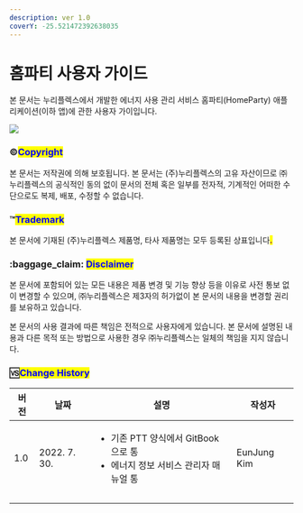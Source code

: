 ```yaml
---
description: ver 1.0
coverY: -25.521472392638035
---
```


# 홈파티 사용자 가이드

본 문서는 누리플렉스에서 개발한 에너지 사용 관리 서비스 홈파티(HomeParty) 애플리케이션(이하 앱)에 관한 사용자 가이입니다.&#x20;

![](../.gitbook/assets/coverpage-app.png)

### :copyright:<mark style="color:blue;">Copyright</mark>

본 문서는 저작권에 의해 보호됩니다. 본 문서는 (주)누리플렉스의 고유 자산이므로 ㈜누리플렉스의 공식적인 동의 없이  문서의 전체 혹은 일부를 전자적, 기계적인 어떠한 수단으로도 복제, 배포, 수정할 수 없습니다.

### :tm:<mark style="color:blue;">**Trademark**</mark>

본 문서에 기재된 (주)누리플렉스 제품명, 타사 제품명는 모두 등록된 상표입니다<mark style="color:purple;">**.**</mark>

### <mark style="color:purple;"></mark>:baggage\_claim: <mark style="color:blue;">Disclaimer</mark>

본 문서에 포함되어 있는 모든 내용은 제품 변경 및 기능 향상 등을 이유로 사전 통보 없이 변경할 수 있으며, ㈜누리플렉스은 제3자의 허가없이 본 문서의 내용을 변경할 권리를 보유하고 있습니다.

본 문서의 사용 결과에 따른 책임은 전적으로 사용자에게 있습니다. 본 문서에 설명된 내용과 다른 목적 또는 방법으로 사용한 경우 ㈜누리플렉스는 일체의 책임을 지지 않습니다.

### :vs:<mark style="color:blue;">Change History</mark>

| 버전  | 날짜           | 설명                                                                        | 작성자         |
| --- | ------------ | ------------------------------------------------------------------------- | ----------- |
| 1.0 | 2022. 7. 30. | <ul><li>기존  PTT  양식에서 GitBook 으로 통</li><li>에너지 정보 서비스 관리자 매뉴얼 통</li></ul> | EunJung Kim |
|     |              |                                                                           |             |
|     |              |                                                                           |             |
